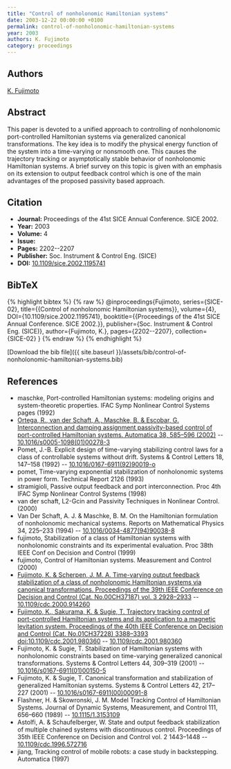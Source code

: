 ```yaml
---
title: "Control of nonholonomic Hamiltonian systems"
date: 2003-12-22 00:00:00 +0100
permalink: control-of-nonholonomic-hamiltonian-systems
year: 2003
authors: K. Fujimoto
category: proceedings
---
```

 
## Authors
[K. Fujimoto](authors/kenji-fujimoto)
 
## Abstract
This paper is devoted to a unified approach to controlling of nonholonomic port-controlled Hamiltonian systems via generalized canonical transformations. The key idea is to modify the physical energy function of the system into a time-varying or nonsmooth one. This causes the trajectory tracking or asymptotically stable behavior of nonholonomic Hamiltonian systems. A brief survey on this topic is given with an emphasis on its extension to output feedback control which is one of the main advantages of the proposed passivity based approach.
 
## Citation
- **Journal:** Proceedings of the 41st SICE Annual Conference. SICE 2002.
- **Year:** 2003
- **Volume:** 4
- **Issue:** 
- **Pages:** 2202--2207
- **Publisher:** Soc. Instrument & Control Eng. (SICE)
- **DOI:** [10.1109/sice.2002.1195741](https://doi.org/10.1109/sice.2002.1195741)
 
## BibTeX
{% highlight bibtex %}
{% raw %}
@inproceedings{Fujimoto,
  series={SICE-02},
  title={{Control of nonholonomic Hamiltonian systems}},
  volume={4},
  DOI={10.1109/sice.2002.1195741},
  booktitle={{Proceedings of the 41st SICE Annual Conference. SICE 2002.}},
  publisher={Soc. Instrument & Control Eng. (SICE)},
  author={Fujimoto, K.},
  pages={2202--2207},
  collection={SICE-02}
}
{% endraw %}
{% endhighlight %}
 
[Download the bib file]({{ site.baseurl }}/assets/bib/control-of-nonholonomic-hamiltonian-systems.bib)
 
## References
- maschke, Port-controlled Hamiltonian systems: modeling origins and system-theoretic properties. IFAC Symp Nonlinear Control Systems pages (1992)
- [Ortega, R., van der Schaft, A., Maschke, B. & Escobar, G. Interconnection and damping assignment passivity-based control of port-controlled Hamiltonian systems. Automatica 38, 585–596 (2002)](interconnection-and-damping-assignment-passivity-based-control-of-port-controlled-hamiltonian-systems) -- [10.1016/s0005-1098(01)00278-3](https://doi.org/10.1016/s0005-1098(01)00278-3)
- Pomet, J.-B. Explicit design of time-varying stabilizing control laws for a class of controllable systems without drift. Systems &amp; Control Letters 18, 147–158 (1992) -- [10.1016/0167-6911(92)90019-o](https://doi.org/10.1016/0167-6911(92)90019-o)
- pomet, Time-varying exponential stabilization of nonholonomic systems in power form. Technical Report 2126 (1993)
- stramigioli, Passive output feedback and port interconnection. Proc 4th IFAC Symp Nonlinear Control Systems (1998)
- van der schaft, L2-Gcin and Passivity Techniques in Nonlinear Control. (2000)
- Van Der Schaft, A. J. & Maschke, B. M. On the Hamiltonian formulation of nonholonomic mechanical systems. Reports on Mathematical Physics 34, 225–233 (1994) -- [10.1016/0034-4877(94)90038-8](https://doi.org/10.1016/0034-4877(94)90038-8)
- fujimoto, Stabilization of a class of Hamiltonian systems with nonholonomic constraints and its experimental evaluation. Proc 38th IEEE Conf on Decision and Control (1999)
- fujimoto, Control of Hamiltonian systems. Measurement and Control (2000)
- [Fujimoto, K. & Scherpen, J. M. A. Time-varying output feedback stabilization of a class of nonholonomic Hamiltonian systems via canonical transformations. Proceedings of the 39th IEEE Conference on Decision and Control (Cat. No.00CH37187) vol. 3 2928–2933](time-varying-output-feedback-stabilization-of-a-class-of-nonholonomic-hamiltonian-systems-via-canonical-transformations) -- [10.1109/cdc.2000.914260](https://doi.org/10.1109/cdc.2000.914260)
- [Fujimoto, K., Sakurama, K. & Sugie, T. Trajectory tracking control of port-controlled Hamiltonian systems and its application to a magnetic levitation system. Proceedings of the 40th IEEE Conference on Decision and Control (Cat. No.01CH37228) 3388–3393 doi:10.1109/cdc.2001.980360](trajectory-tracking-control-of-port-controlled-hamiltonian-systems-and-its-application-to-a-magnetic-levitation-system) -- [10.1109/cdc.2001.980360](https://doi.org/10.1109/cdc.2001.980360)
- Fujimoto, K. & Sugie, T. Stabilization of Hamiltonian systems with nonholonomic constraints based on time-varying generalized canonical transformations. Systems &amp; Control Letters 44, 309–319 (2001) -- [10.1016/s0167-6911(01)00150-5](https://doi.org/10.1016/s0167-6911(01)00150-5)
- Fujimoto, K. & Sugie, T. Canonical transformation and stabilization of generalized Hamiltonian systems. Systems &amp; Control Letters 42, 217–227 (2001) -- [10.1016/s0167-6911(00)00091-8](https://doi.org/10.1016/s0167-6911(00)00091-8)
- Flashner, H. & Skowronski, J. M. Model Tracking Control of Hamiltonian Systems. Journal of Dynamic Systems, Measurement, and Control 111, 656–660 (1989) -- [10.1115/1.3153109](https://doi.org/10.1115/1.3153109)
- Astolfi, A. & Schaufelberger, W. State and output feedback stabilization of multiple chained systems with discontinuous control. Proceedings of 35th IEEE Conference on Decision and Control vol. 2 1443–1448 -- [10.1109/cdc.1996.572716](https://doi.org/10.1109/cdc.1996.572716)
- jiang, Tracking control of mobile robots: a case study in backstepping. Automatica (1997)

